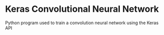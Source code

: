 # Keras Convolutional Neural Network
 Python program used to train a convolution neural network using the Keras API
